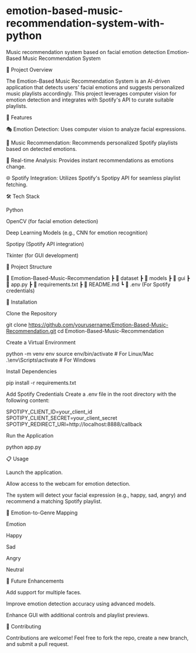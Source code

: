 # emotion-based-music-recommendation-system-with-python
Music recommendation system based on facial emotion detection
Emotion-Based Music Recommendation System

📌 Project Overview

The Emotion-Based Music Recommendation System is an AI-driven application that detects users' facial emotions and suggests personalized music playlists accordingly. This project leverages computer vision for emotion detection and integrates with Spotify's API to curate suitable playlists.

🚀 Features

🎭 Emotion Detection: Uses computer vision to analyze facial expressions.

🎵 Music Recommendation: Recommends personalized Spotify playlists based on detected emotions.

🔄 Real-time Analysis: Provides instant recommendations as emotions change.

🌐 Spotify Integration: Utilizes Spotify's Spotipy API for seamless playlist fetching.

🛠️ Tech Stack

Python

OpenCV (for facial emotion detection)

Deep Learning Models (e.g., CNN for emotion recognition)

Spotipy (Spotify API integration)

Tkinter (for GUI development)

📂 Project Structure

📁 Emotion-Based-Music-Recommendation
 ┣ 📂 dataset
 ┣ 📂 models
 ┣ 📂 gui
 ┣ 📜 app.py
 ┣ 📜 requirements.txt
 ┣ 📜 README.md
 ┗ 📜 .env (For Spotify credentials)

🔧 Installation

Clone the Repository

git clone https://github.com/yourusername/Emotion-Based-Music-Recommendation.git
cd Emotion-Based-Music-Recommendation

Create a Virtual Environment

python -m venv env
source env/bin/activate    # For Linux/Mac
.\env\Scripts\activate     # For Windows

Install Dependencies

pip install -r requirements.txt

Add Spotify Credentials
Create a .env file in the root directory with the following content:

SPOTIPY_CLIENT_ID=your_client_id
SPOTIPY_CLIENT_SECRET=your_client_secret
SPOTIPY_REDIRECT_URI=http://localhost:8888/callback

Run the Application

python app.py

📋 Usage

Launch the application.

Allow access to the webcam for emotion detection.

The system will detect your facial expression (e.g., happy, sad, angry) and recommend a matching Spotify playlist.

🎯 Emotion-to-Genre Mapping

Emotion


Happy

Sad

Angry

Neutral


🧠 Future Enhancements

Add support for multiple faces.

Improve emotion detection accuracy using advanced models.

Enhance GUI with additional controls and playlist previews.

🤝 Contributing

Contributions are welcome! Feel free to fork the repo, create a new branch, and submit a pull request.
